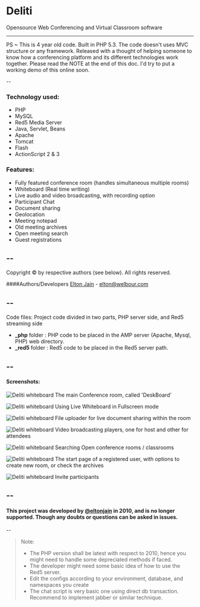 # Deliti

Opensource Web Conferencing and Virtual Classroom software

--------------------------------------------------

PS ~ This is 4 year old code. Built in PHP 5.3. The code doesn't uses MVC structure or any framework.
Released with a thought of helping someone to know how a conferencing platform and its different technologies work together.
Please read the NOTE at the end of this doc.
I'd try to put a working demo of this online soon.

--

### Technology used:
- PHP
- MySQL
- Red5 Media Server
- Java, Servlet, Beans
- Apache
- Tomcat
- Flash
- ActionScript 2 & 3

### Features:
- Fully featured conference room (handles simultaneous multiple rooms)
- Whiteboard (Real time writing)
- Live audio and video broadcasting, with recording option
- Participant Chat
- Document sharing
- Geolocation
- Meeting notepad
- Old meeting archives
- Open meeting search
- Guest registrations


--
--------------------------------------------------

Copyright © by respective authors (see below). All rights reserved.

####Authors/Developers
[Elton Jain](http://eltonjain.com)  - elton@welbour.com

--
--------------------------------------------------

Code files: 
Project code divided in two parts, PHP server side, and Red5 streaming side

* **_php** folder : PHP code to be placed in the AMP server (Apache, Mysql, PHP) web directory.
* **_red5** folder : Red5 code to be placed in the Red5 server path.

--
--------------------------------------------------

#### Screenshots:

![Deliti whiteboard](https://github.com/scazzy/Deliti/blob/master/screenshots/ROOM_DESKBOARD.jpg "Deliti")
The main Conference room, called 'DeskBoard'

![Deliti whiteboard](https://github.com/scazzy/Deliti/blob/master/screenshots/whiteboard_fullscreen.jpg "Deliti")
Using Live Whiteboard in Fullscreen mode

![Deliti whiteboard](https://github.com/scazzy/Deliti/blob/master/screenshots/fileuploader.jpg "Deliti")
File uploader for live document sharing within the room

![Deliti whiteboard](https://github.com/scazzy/Deliti/blob/master/screenshots/videocast_players.jpg "Deliti")
Video broadcasting players, one for host and other for attendees

![Deliti whiteboard](https://github.com/scazzy/Deliti/blob/master/screenshots/searchrooms.jpg "Deliti")
Searching Open conference rooms / classrooms

![Deliti whiteboard](https://github.com/scazzy/Deliti/blob/master/screenshots/home.jpg "Deliti")
The start page of a registered user, with options to create new room, or check the archives

![Deliti whiteboard](https://github.com/scazzy/Deliti/blob/master/screenshots/invite_participants.jpg "Deliti")
Invite participants

--
--------------------------------------------------

#### This project was developed by [@eltonjain](https://twitter.com/eltonjain) in 2010, and is no longer supported. Though any doubts or questions can be asked in issues.

--

> Note:
> - The PHP version shall be latest with respect to 2010, hence you might need to handle some depreciated methods if faced.
> - The developer might need some basic idea of how to use the Red5 server.
> - Edit the configs according to your environment, database, and namespaces you create
> - The chat script is very basic one using direct db transaction. Recommend to implement jabber or similar technique.
